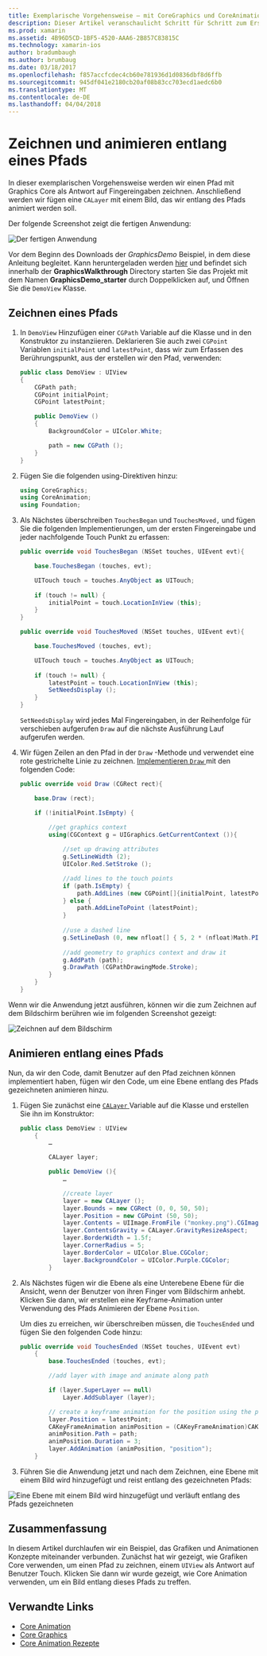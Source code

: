 ```yaml
---
title: Exemplarische Vorgehensweise – mit CoreGraphics und CoreAnimation
description: Dieser Artikel veranschaulicht Schritt für Schritt zum Erstellen einer Anwendung, die Core-Grafiken und Core Animation verwendet. Es wird gezeigt, wie auf dem Bildschirm als Antwort auf Benutzer Touch gezeichnet werden soll und wie ein Bild entlang eines Pfads animiert.
ms.prod: xamarin
ms.assetid: 4B96D5CD-1BF5-4520-AAA6-2B857C83815C
ms.technology: xamarin-ios
author: bradumbaugh
ms.author: brumbaug
ms.date: 03/18/2017
ms.openlocfilehash: f857accfcdec4cb60e781936d1d0836dbf8d6ffb
ms.sourcegitcommit: 945df041e2180cb20af08b83cc703ecd1aedc6b0
ms.translationtype: MT
ms.contentlocale: de-DE
ms.lasthandoff: 04/04/2018
---
```

# <a name="drawing-and-animating-along-a-path"></a>Zeichnen und animieren entlang eines Pfads

In dieser exemplarischen Vorgehensweise werden wir einen Pfad mit Graphics Core als Antwort auf Fingereingaben zeichnen. Anschließend werden wir fügen eine `CALayer` mit einem Bild, das wir entlang des Pfads animiert werden soll.

Der folgende Screenshot zeigt die fertigen Anwendung:

![](graphics-animation-walkthrough-images/00-final-app.png "Der fertigen Anwendung")

Vor dem Beginn des Downloads der *GraphicsDemo* Beispiel, in dem diese Anleitung begleitet. Kann heruntergeladen werden [hier](https://developer.xamarin.com/samples/monotouch/GraphicsAndAnimation/) und befindet sich innerhalb der **GraphicsWalkthrough** Directory starten Sie das Projekt mit dem Namen **GraphicsDemo_starter** durch Doppelklicken auf, und Öffnen Sie die `DemoView` Klasse.

## <a name="drawing-a-path"></a>Zeichnen eines Pfads


1. In `DemoView` Hinzufügen einer `CGPath` Variable auf die Klasse und in den Konstruktor zu instanziieren. Deklarieren Sie auch zwei `CGPoint` Variablen `initialPoint` und `latestPoint`, dass wir zum Erfassen des Berührungspunkt, aus der erstellen wir den Pfad, verwenden:
    
    ```csharp
    public class DemoView : UIView
    {
        CGPath path;
        CGPoint initialPoint;
        CGPoint latestPoint;
    
        public DemoView ()
        {
            BackgroundColor = UIColor.White;
    
            path = new CGPath ();
        }
    }
    ```

2. Fügen Sie die folgenden using-Direktiven hinzu:

    ```csharp
    using CoreGraphics;
    using CoreAnimation;
    using Foundation;
    ```

3. Als Nächstes überschreiben `TouchesBegan` und `TouchesMoved,` und fügen Sie die folgenden Implementierungen, um der ersten Fingereingabe und jeder nachfolgende Touch Punkt zu erfassen:

    ```csharp
    public override void TouchesBegan (NSSet touches, UIEvent evt){
    
        base.TouchesBegan (touches, evt);
    
        UITouch touch = touches.AnyObject as UITouch;
        
        if (touch != null) {
            initialPoint = touch.LocationInView (this);
        }
    }
    
    public override void TouchesMoved (NSSet touches, UIEvent evt){
    
        base.TouchesMoved (touches, evt);
    
        UITouch touch = touches.AnyObject as UITouch;
        
        if (touch != null) {
            latestPoint = touch.LocationInView (this);
            SetNeedsDisplay ();
        }
    }
    ```

    `SetNeedsDisplay` wird jedes Mal Fingereingaben, in der Reihenfolge für verschieben aufgerufen `Draw` auf die nächste Ausführung Lauf aufgerufen werden.

4. Wir fügen Zeilen an den Pfad in der `Draw` -Methode und verwendet eine rote gestrichelte Linie zu zeichnen. [Implementieren `Draw` ](~/ios/platform/graphics-animation-ios/core-graphics.md) mit den folgenden Code:

    ```csharp
    public override void Draw (CGRect rect){
    
        base.Draw (rect);
    
        if (!initialPoint.IsEmpty) {
    
            //get graphics context
            using(CGContext g = UIGraphics.GetCurrentContext ()){
                    
                //set up drawing attributes
                g.SetLineWidth (2);
                UIColor.Red.SetStroke ();
    
                //add lines to the touch points
                if (path.IsEmpty) {
                    path.AddLines (new CGPoint[]{initialPoint, latestPoint});
                } else {
                    path.AddLineToPoint (latestPoint);
                }
            
                //use a dashed line
                g.SetLineDash (0, new nfloat[] { 5, 2 * (nfloat)Math.PI });
                                
                //add geometry to graphics context and draw it
                g.AddPath (path);       
                g.DrawPath (CGPathDrawingMode.Stroke);
            }
        }
    }
    ```

Wenn wir die Anwendung jetzt ausführen, können wir die zum Zeichnen auf dem Bildschirm berühren wie im folgenden Screenshot gezeigt:

![](graphics-animation-walkthrough-images/01-path.png "Zeichnen auf dem Bildschirm")

## <a name="animating-along-a-path"></a>Animieren entlang eines Pfads

Nun, da wir den Code, damit Benutzer auf den Pfad zeichnen können implementiert haben, fügen wir den Code, um eine Ebene entlang des Pfads gezeichneten animieren hinzu.

1. Fügen Sie zunächst eine [ `CALayer` ](~/ios/platform/graphics-animation-ios/core-animation.md) Variable auf die Klasse und erstellen Sie ihn im Konstruktor:

    ```csharp
    public class DemoView : UIView
        {
            …
    
            CALayer layer;
    
            public DemoView (){
                …
    
                //create layer
                layer = new CALayer ();
                layer.Bounds = new CGRect (0, 0, 50, 50);
                layer.Position = new CGPoint (50, 50);
                layer.Contents = UIImage.FromFile ("monkey.png").CGImage;
                layer.ContentsGravity = CALayer.GravityResizeAspect;
                layer.BorderWidth = 1.5f;
                layer.CornerRadius = 5;
                layer.BorderColor = UIColor.Blue.CGColor;
                layer.BackgroundColor = UIColor.Purple.CGColor;
            }
    ```

2. Als Nächstes fügen wir die Ebene als eine Unterebene Ebene für die Ansicht, wenn der Benutzer von ihren Finger vom Bildschirm anhebt. Klicken Sie dann, wir erstellen eine Keyframe-Animation unter Verwendung des Pfads Animieren der Ebene `Position`.

    Um dies zu erreichen, wir überschreiben müssen, die `TouchesEnded` und fügen Sie den folgenden Code hinzu:

    ```csharp
    public override void TouchesEnded (NSSet touches, UIEvent evt)
        {
            base.TouchesEnded (touches, evt);

            //add layer with image and animate along path

            if (layer.SuperLayer == null)
                Layer.AddSublayer (layer);

            // create a keyframe animation for the position using the path
            layer.Position = latestPoint;
            CAKeyFrameAnimation animPosition = (CAKeyFrameAnimation)CAKeyFrameAnimation.FromKeyPath ("position");
            animPosition.Path = path;
            animPosition.Duration = 3;
            layer.AddAnimation (animPosition, "position");
        }
    ```

3. Führen Sie die Anwendung jetzt und nach dem Zeichnen, eine Ebene mit einem Bild wird hinzugefügt und reist entlang des gezeichneten Pfads:

![](graphics-animation-walkthrough-images/00-final-app.png "Eine Ebene mit einem Bild wird hinzugefügt und verläuft entlang des Pfads gezeichneten")

## <a name="summary"></a>Zusammenfassung

In diesem Artikel durchlaufen wir ein Beispiel, das Grafiken und Animationen Konzepte miteinander verbunden. Zunächst hat wir gezeigt, wie Grafiken Core verwenden, um einen Pfad zu zeichnen, einem `UIView` als Antwort auf Benutzer Touch. Klicken Sie dann wir wurde gezeigt, wie Core Animation verwenden, um ein Bild entlang dieses Pfads zu treffen.


## <a name="related-links"></a>Verwandte Links

- [Core Animation](~/ios/platform/graphics-animation-ios/core-animation.md)
- [Core Graphics](~/ios/platform/graphics-animation-ios/core-graphics.md)
- [Core Animation Rezepte](https://developer.xamarin.com/recipes/ios/animation/coreanimation)
